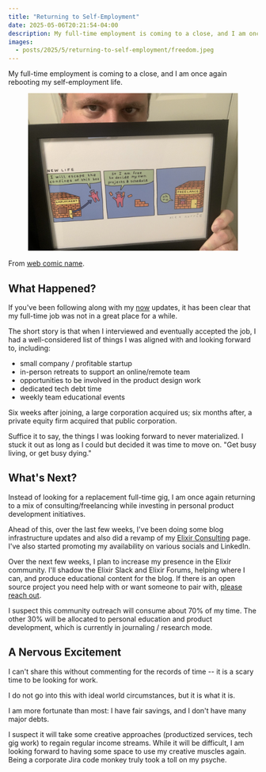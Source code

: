```yaml
---
title: "Returning to Self-Employment"
date: 2025-05-06T20:21:54-04:00
description: My full-time employment is coming to a close, and I am once again rebooting my self-employment life.
images:
  - posts/2025/5/returning-to-self-employment/freedom.jpeg
---
```


My full-time employment is coming to a close, and I am once again rebooting my self-employment life.

<figure>
<img src="freedom.jpeg" alt="Mike Zornek holds a framed comic strip titled 'New Life' by Alex Norris. The comic has three panels. In the first panel, a pink character escapes from a brick box labeled 'Employment,' saying, 'I will escape the confines of this box.' In the second panel, the character floats free and says, 'So I am free to decide my own projects & schedule.' In the third panel, the character is now inside a nearly identical brick box labeled 'Freelance' and says, 'oh no.' Mike Zornek is partially visible, with his eyes peeking over the top of the frame." data-action="zoom"/>
</figure>

From [web comic name](https://webcomicname.com/).

## What Happened?

If you've been following along with my [now](/now) updates, it has been clear that my full-time job was not in a great place for a while. 

The short story is that when I interviewed and eventually accepted the job, I had a well-considered list of things I was aligned with and looking forward to, including:

- small company / profitable startup 
- in-person retreats to support an online/remote team
- opportunities to be involved in the product design work
- dedicated tech debt time
- weekly team educational events

Six weeks after joining, a large corporation acquired us; six months after, a private equity firm acquired that public corporation.

Suffice it to say, the things I was looking forward to never materialized. I stuck it out as long as I could but decided it was time to move on. "Get busy living, or get busy dying."

## What's Next?

Instead of looking for a replacement full-time gig, I am once again returning to a mix of consulting/freelancing while investing in personal product development initiatives.

Ahead of this, over the last few weeks, I've been doing some blog infrastructure updates and also did a revamp of my [Elixir Consulting](/elixir-consulting/) page. I've also started promoting my availability on various socials and LinkedIn.

Over the next few weeks, I plan to increase my presence in the Elixir community. I'll shadow the Elixir Slack and Elixir Forums, helping where I can, and produce educational content for the blog. If there is an open source project you need help with or want someone to pair with, [please reach out](/contact/).

I suspect this community outreach will consume about 70% of my time. The other 30% will be allocated to personal education and product development, which is currently in journaling / research mode.

## A Nervous Excitement

I can't share this without commenting for the records of time -- it is a scary time to be looking for work.

I do not go into this with ideal world circumstances, but it is what it is. 

I am more fortunate than most: I have fair savings, and I don't have many major debts. 

I suspect it will take some creative approaches (productized services, tech gig work) to regain regular income streams. While it will be difficult, I am looking forward to having some space to use my creative muscles again. Being a corporate Jira code monkey truly took a toll on my psyche.
